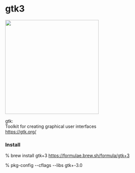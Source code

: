 gtk3
===============

<image src="https://raw.githubusercontent.com/ohwada/MAC_cpp_Samples/master/gtk3/screenshots/cairo_uparrow.png" width="300" />  

gtk:  
Toolkit for creating graphical user interfaces  
https://gtk.org/


### Install 
% brew install gtk+3 
https://formulae.brew.sh/formula/gtk+3 

% pkg-config --cflags --libs gtk+-3.0 
